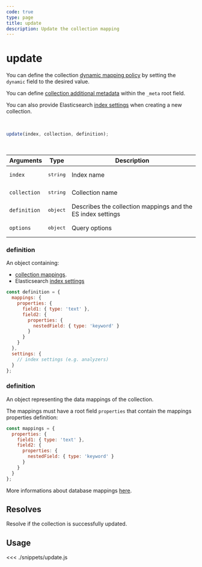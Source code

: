 ```yaml
---
code: true
type: page
title: update
description: Update the collection mapping
---
```


# update

<SinceBadge version="Kuzzle 2.1.0" />

You can define the collection [dynamic mapping policy](/core/2/guides/essentials/database-mappings#dynamic-mapping-policy) by setting the `dynamic` field to the desired value.

You can define [collection additional metadata](/core/2/guides/essentials/database-mappings#collection-metadata) within the `_meta` root field.

<SinceBadge version="Kuzzle 2.2.0" />
<SinceBadge version="7.4.0" />

You can also provide Elasticsearch [index settings](https://www.elastic.co/guide/en/elasticsearch/reference/7.5/index-modules.html#index-modules-settings) when creating a new collection.

<br/>

```js
update(index, collection, definition);
```

<br/>

| Arguments    | Type              | Description                                                 |
|--------------|-------------------|-------------------------------------------------------------|
| `index`      | <pre>string</pre> | Index name                                                  |
| `collection` | <pre>string</pre> | Collection name                                             |
| `definition` | <pre>object</pre> | Describes the collection mappings and the ES index settings |
| `options`    | <pre>object</pre> | Query options                                               |

<SinceBadge version="7.4.0">

### definition

An object containing:
 - [collection mappings](/core/2/guides/essentials/database-mappings).
 - Elasticsearch [index settings](https://www.elastic.co/guide/en/elasticsearch/reference/7.5/index-modules.html#index-modules-settings)


```js
const definition = {
  mappings: {
    properties: {
      field1: { type: 'text' },
      field2: {
        properties: {
          nestedField: { type: 'keyword' }
        }
      }
    }    
  },
  settings: {
    // index settings (e.g. analyzers)
  }
};
```
</SinceBadge>

<DeprecatedBadge version="7.4.0" >

### definition

An object representing the data mappings of the collection.

The mappings must have a root field `properties` that contain the mappings properties definition:

```js
const mappings = {
  properties: {
    field1: { type: 'text' },
    field2: {
      properties: {
        nestedField: { type: 'keyword' }
      }
    }
  }
};
```

More informations about database mappings [here](/core/2/guides/essentials/database-mappings).

</DeprecatedBadge>

## Resolves

Resolve if the collection is successfully updated.

## Usage

<<< ./snippets/update.js
